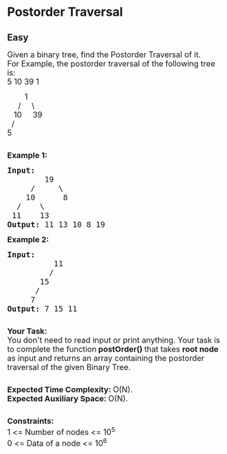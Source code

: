 # Postorder Traversal
## Easy
<div class="problems_problem_content__Xm_eO"><p><span style="font-size:18px">Given a binary tree, find the Postorder Traversal of it.<br>
For Example, the postorder traversal of the following tree is: </span><br>
<span style="font-size:18px">5 10 39 1</span></p>

<p><span style="font-size:18px">&nbsp; &nbsp; &nbsp; &nbsp; 1<br>
&nbsp; &nbsp;&nbsp; / &nbsp; &nbsp; \<br>
&nbsp;&nbsp; 10&nbsp;&nbsp;&nbsp;&nbsp;&nbsp;39<br>
&nbsp; /<br>
5</span></p>

<p dir="ltr"><br>
<span style="font-size:18px"><strong>Example 1:</strong></span></p>

<pre style="position: relative;"><span style="font-size:18px"><strong>Input:
</strong>        19
 &nbsp; &nbsp;&nbsp;/&nbsp;&nbsp;&nbsp;&nbsp; \
 &nbsp; &nbsp;10&nbsp;&nbsp; &nbsp; &nbsp;8
  /&nbsp; &nbsp; \
 11&nbsp;  &nbsp;13
<strong>Output: </strong>11 13 10 8 19<strong>
</strong></span><div class="open_grepper_editor" title="Edit &amp; Save To Grepper"></div></pre>

<p dir="ltr"><span style="font-size:18px"><strong>Example 2:</strong></span></p>

<pre style="position: relative;"><span style="font-size:18px"><strong>Input:
</strong>&nbsp; &nbsp; &nbsp; &nbsp; &nbsp; 11
 &nbsp;&nbsp; &nbsp; &nbsp; &nbsp;/
 &nbsp; &nbsp; &nbsp; 15
 &nbsp; &nbsp; &nbsp;/
 &nbsp; &nbsp; 7
<strong>Output:</strong> 7 15 11
</span><div class="open_grepper_editor" title="Edit &amp; Save To Grepper"></div></pre>

<p><br>
<strong><span style="font-size:18px">Your Task:</span></strong><br>
<span style="font-size:18px">You don't need to read input or print anything. Your task is to complete the function</span><span style="font-size:18px"><strong> postOrder()&nbsp;</strong>that takes <strong>root&nbsp;node </strong>as input and returns an array containing the postorder traversal of the given Binary Tree.</span></p>

<p><br>
<span style="font-size:18px"><strong>Expected Time Complexity:&nbsp;</strong>O(N).<br>
<strong>Expected Auxiliary Space:&nbsp;</strong>O(N).</span></p>

<p><br>
<span style="font-size:18px"><strong>Constraints:</strong><br>
1 &lt;= Number of nodes &lt;= 10<sup>5</sup><br>
0 &lt;= Data of a node &lt;= 10<sup>6</sup></span></p>

<p dir="ltr">&nbsp;</p>
</div>